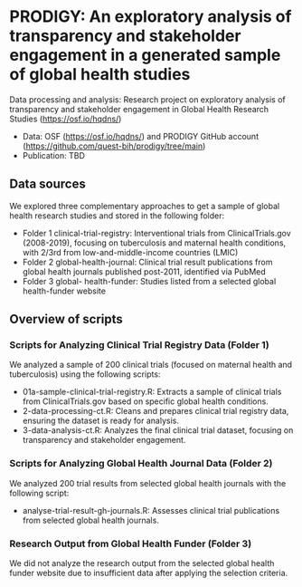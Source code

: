 # PRODIGY: An exploratory analysis of transparency and stakeholder engagement in a generated sample of global health studies
Data processing and analysis: Research project on exploratory analysis of transparency and stakeholder engagement in Global Health Research Studies (https://osf.io/hqdns/)
- Data: OSF (https://osf.io/hqdns/) and PRODIGY GitHub account (https://github.com/quest-bih/prodigy/tree/main)
- Publication: TBD

## Data sources
We explored three complementary approaches to get a sample of  global health research studies and stored in the following folder:
- Folder 1 clinical-trial-registry: Interventional trials from ClinicalTrials.gov (2008-2019), focusing on tuberculosis and maternal health conditions, with 2/3rd from low-and-middle-income countries (LMIC) 
- Folder 2 global-health-journal: Clinical trial result publications from global health journals published post-2011, identified via PubMed
- Folder 3 global- health-funder: Studies listed from a selected global health-funder website


##  Overview of scripts
### Scripts for Analyzing Clinical Trial Registry Data (Folder 1)
We analyzed a sample of 200 clinical trials (focused on maternal health and tuberculosis) using the following scripts:
- 01a-sample-clinical-trial-registry.R: Extracts a sample of clinical trials from ClinicalTrials.gov based on specific global health conditions.
- 2-data-processing-ct.R: Cleans and prepares clinical trial registry data, ensuring the dataset is ready for analysis.
- 3-data-analysis-ct.R: Analyzes the final clinical trial dataset, focusing on transparency and stakeholder engagement.

### Scripts for Analyzing Global Health Journal Data (Folder 2)
We analyzed 200 trial results from selected global health journals with the following script:
- analyse-trial-result-gh-journals.R: Assesses clinical trial publications from selected global health journals.

### Research Output from Global Health Funder (Folder 3)
We did not analyze the research output from the selected global health funder website due to insufficient data after applying the selection criteria.
